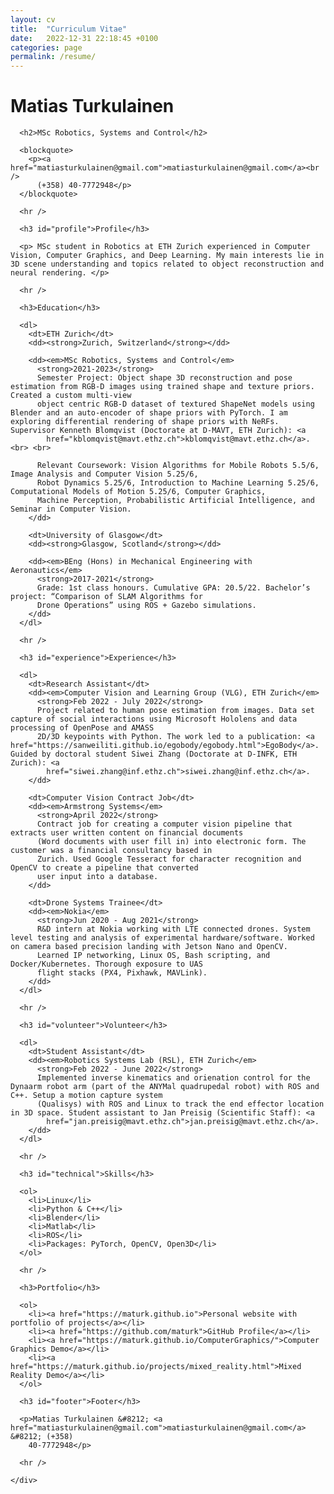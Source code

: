 ```yaml
---
layout: cv
title:  "Curriculum Vitae"
date:   2022-12-31 22:18:45 +0100
categories: page
permalink: /resume/
---
```


<body class="">

  <div class="container">
    <div class="resume">
      <h1>Matias Turkulainen</h1>

      <h2>MSc Robotics, Systems and Control</h2>

      <blockquote>
        <p><a href="matiasturkulainen@gmail.com">matiasturkulainen@gmail.com</a><br />
          (+358) 40-7772948</p>
      </blockquote>

      <hr />

      <h3 id="profile">Profile</h3>

      <p> MSc student in Robotics at ETH Zurich experienced in Computer Vision, Computer Graphics, and Deep Learning. My main interests lie in 3D scene understanding and topics related to object reconstruction and neural rendering. </p>

      <hr />

      <h3>Education</h3>

      <dl>
        <dt>ETH Zurich</dt>
        <dd><strong>Zurich, Switzerland</strong></dd>

        <dd><em>MSc Robotics, Systems and Control</em>
          <strong>2021-2023</strong>
          Semester Project: Object shape 3D reconstruction and pose estimation from RGB-D images using trained shape and texture priors. Created a custom multi-view
          object centric RGB-D dataset of textured ShapeNet models using Blender and an auto-encoder of shape priors with PyTorch. I am exploring differential rendering of shape priors with NeRFs. Supervisor Kenneth Blomqvist (Doctorate at D-MAVT, ETH Zurich): <a
            href="kblomqvist@mavt.ethz.ch">kblomqvist@mavt.ethz.ch</a>. <br> <br>
          
          Relevant Coursework: Vision Algorithms for Mobile Robots 5.5/6, Image Analysis and Computer Vision 5.25/6,
          Robot Dynamics 5.25/6, Introduction to Machine Learning 5.25/6, Computational Models of Motion 5.25/6, Computer Graphics, 
          Machine Perception, Probabilistic Artificial Intelligence, and Seminar in Computer Vision. 
        </dd>

        <dt>University of Glasgow</dt>
        <dd><strong>Glasgow, Scotland</strong></dd>

        <dd><em>BEng (Hons) in Mechanical Engineering with Aeronautics</em>
          <strong>2017-2021</strong>
          Grade: 1st class honours. Cumulative GPA: 20.5/22. Bachelor’s project: “Comparison of SLAM Algorithms for
          Drone Operations” using ROS + Gazebo simulations.
        </dd>
      </dl>

      <hr />

      <h3 id="experience">Experience</h3>

      <dl>
        <dt>Research Assistant</dt>
        <dd><em>Computer Vision and Learning Group (VLG), ETH Zurich</em>
          <strong>Feb 2022 - July 2022</strong>
          Project related to human pose estimation from images. Data set capture of social interactions using Microsoft Hololens and data processing of OpenPose and AMASS
          2D/3D keypoints with Python. The work led to a publication: <a href="https://sanweiliti.github.io/egobody/egobody.html">EgoBody</a>. Guided by doctoral student Siwei Zhang (Doctorate at D-INFK, ETH Zurich): <a
            href="siwei.zhang@inf.ethz.ch">siwei.zhang@inf.ethz.ch</a>.
        </dd>

        <dt>Computer Vision Contract Job</dt>
        <dd><em>Armstrong Systems</em>
          <strong>April 2022</strong>
          Contract job for creating a computer vision pipeline that extracts user written content on financial documents
          (Word documents with user fill in) into electronic form. The customer was a financial consultancy based in
          Zurich. Used Google Tesseract for character recognition and OpenCV to create a pipeline that converted
          user input into a database.
        </dd>

        <dt>Drone Systems Trainee</dt>
        <dd><em>Nokia</em>
          <strong>Jun 2020 - Aug 2021</strong>
          R&D intern at Nokia working with LTE connected drones. System level testing and analysis of experimental hardware/software. Worked on camera based precision landing with Jetson Nano and OpenCV. 
          Learned IP networking, Linux OS, Bash scripting, and Docker/Kubernetes. Thorough exposure to UAS
          flight stacks (PX4, Pixhawk, MAVLink).
        </dd>
      </dl>

      <hr />

      <h3 id="volunteer">Volunteer</h3>

      <dl>
        <dt>Student Assistant</dt>
        <dd><em>Robotics Systems Lab (RSL), ETH Zurich</em>
          <strong>Feb 2022 - June 2022</strong>
          Implemented inverse kinematics and orienation control for the Dynaarm robot arm (part of the ANYMal quadrupedal robot) with ROS and C++. Setup a motion capture system
          (Qualisys) with ROS and Linux to track the end effector location in 3D space. Student assistant to Jan Preisig (Scientific Staff): <a
            href="jan.preisig@mavt.ethz.ch">jan.preisig@mavt.ethz.ch</a>.
        </dd>
      </dl>

      <hr />

      <h3 id="technical">Skills</h3>

      <ol>
        <li>Linux</li>
        <li>Python & C++</li>
        <li>Blender</li>
        <li>Matlab</li>
        <li>ROS</li>
        <li>Packages: PyTorch, OpenCV, Open3D</li>
      </ol>

      <hr />

      <h3>Portfolio</h3>

      <ol>
        <li><a href="https://maturk.github.io">Personal website with portfolio of projects</a></li>
        <li><a href="https://github.com/maturk">GitHub Profile</a></li>
        <li><a href="https://maturk.github.io/ComputerGraphics/">Computer Graphics Demo</a></li>
        <li><a href="https://maturk.github.io/projects/mixed_reality.html">Mixed Reality Demo</a></li>
      </ol>

      <h3 id="footer">Footer</h3>

      <p>Matias Turkulainen &#8212; <a href="matiasturkulainen@gmail.com">matiasturkulainen@gmail.com</a> &#8212; (+358)
        40-7772948</p>

      <hr />

    </div>
  </div>

</body>

